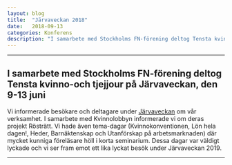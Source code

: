 ```yaml
---
layout: blog
title:  "Järvaveckan 2018"
date:   2018-09-13
categories: Konferens
description: "I samarbete med Stockholms FN-förening deltog Tensta kvinno-och tjejjour på Järvaveckan, den 9-13 juni"
---
```

---

I samarbete med Stockholms FN-förening deltog Tensta kvinno-och tjejjour på Järvaveckan, den 9-13 juni
----------------------------------------------

Vi informerade besökare och deltagare under [Järvaveckan](http://jarvaveckan.se/) om vår verksamhet. I samarbete med Kvinnolobbyn informerade vi om deras projekt Rösträtt. Vi hade även tema-dagar (Kvinnokonventionen, Lön hela dagen!, Heder, Barnäktenskap och Utanförskap på arbetsmarknaden) där mycket kunniga föreläsare höll i korta seminarium. Dessa dagar var väldigt lyckade och vi ser fram emot ett lika lyckat besök under Järvaveckan 2019.

---

